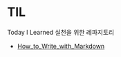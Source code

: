 # TIL
Today I Learned 실천을 위한 레파지토리

- [How_to_Write_with_Markdown](https://github.com/lyw1217/TIL/blob/main/Markdown/How_to_Write_with_Markdown.md)